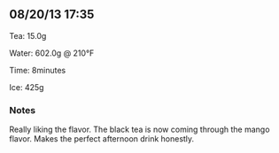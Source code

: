## 08/20/13 17:35 ##

Tea: 15.0g

Water: 602.0g @ 210°F

Time: 8minutes

Ice: 425g

### Notes ###

Really liking the flavor. The black tea is now coming through the mango flavor.
Makes the perfect afternoon drink honestly.

